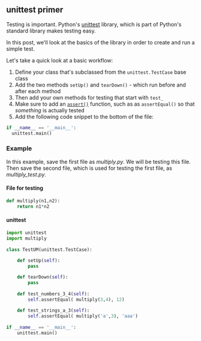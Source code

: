 ## unittest primer

Testing is important. Python's [unittest](http://docs.python.org/2/library/unittest.html) library, which is part of Python's standard library makes testing easy. 

In this post, we'll look at the basics of the library in order to create and run a simple test.

Let's take a quick look at a basic workflow:

1. Define your class that's subclassed from the `unittest.TestCase` base class
2. Add the two methods `setUp()` and `tearDown()` - which run before and after each method
3. Then add your own methods for testing that start with `test_`
4. Make sure to add an [`assert()`](http://docs.python.org/2/library/unittest.html#unittest.TestCase) function, such as as `assertEqual()` so that *something* is actually tested
5. Add the following code snippet to the bottom of the file:
  ```python
  if __name__ == '__main__':
    unittest.main()
  ```

### Example

In this example, save the first file as *multiply.py*. We will be testing this file. Then save the second file, which is used for testing the first file, as *multiply_test.py*.

#### File for testing

```python
def multiply(n1,n2):
    return n1*n2
```

#### unittest

```python
import unittest
import multiply
 
class TestUM(unittest.TestCase):
 
    def setUp(self):
        pass

    def tearDown(self):
        pass
 
    def test_numbers_3_4(self):
        self.assertEqual( multiply(3,4), 12)
 
    def test_strings_a_3(self):
        self.assertEqual( multiply('a',3), 'aaa')
 
if __name__ == '__main__':
    unittest.main()
```

